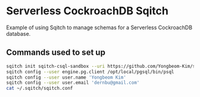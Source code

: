 # Serverless CockroachDB Sqitch

Example of using Sqitch to manage schemas for a Serverless CockroachDB database.


## Commands used to set up

```bash
sqitch init sqitch-csql-sandbox --uri https://github.com/Yongbeom-Kim/sandbox/cockroach/serverless-cockroachdb-sqitch --engine cockroach
sqitch config --user engine.pg.client /opt/local/pgsql/bin/psql
sqitch config --user user.name 'Yongbeom Kim'
sqitch config --user user.email 'dernbu@gmail.com'
cat ~/.sqitch/sqitch.conf


```
